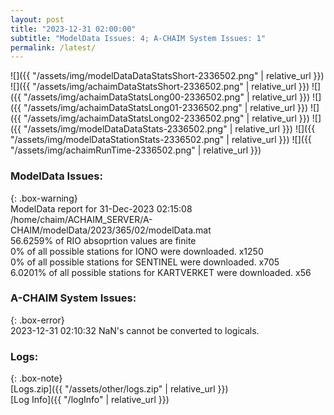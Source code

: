 ```yaml
---
layout: post
title: "2023-12-31 02:00:00"
subtitle: "ModelData Issues: 4; A-CHAIM System Issues: 1"
permalink: /latest/
---
```


![]({{ "/assets/img/modelDataDataStatsShort-2336502.png" | relative_url }})
![]({{ "/assets/img/achaimDataStatsShort-2336502.png" | relative_url }})
![]({{ "/assets/img/achaimDataStatsLong00-2336502.png" | relative_url }})
![]({{ "/assets/img/achaimDataStatsLong01-2336502.png" | relative_url }})
![]({{ "/assets/img/achaimDataStatsLong02-2336502.png" | relative_url }})
![]({{ "/assets/img/modelDataDataStats-2336502.png" | relative_url }})
![]({{ "/assets/img/modelDataStationStats-2336502.png" | relative_url }})
![]({{ "/assets/img/achaimRunTime-2336502.png" | relative_url }})


### ModelData Issues:  
  
{: .box-warning}  
 ModelData report for 31-Dec-2023 02:15:08   
 /home/chaim/ACHAIM_SERVER/A-CHAIM/modelData/2023/365/02/modelData.mat   
 56.6259% of RIO absoprtion values are finite   
 0% of all possible stations for IONO were downloaded. x1250   
 0% of all possible stations for SENTINEL were downloaded. x705   
 6.0201% of all possible stations for KARTVERKET were downloaded. x56   
  
### A-CHAIM System Issues:  
  
{: .box-error}  
2023-12-31 02:10:32 NaN's cannot be converted to logicals.  

### Logs:  
  
{: .box-note}  
[Logs.zip]({{ "/assets/other/logs.zip" | relative_url }})  
[Log Info]({{ "/logInfo" | relative_url }})  
